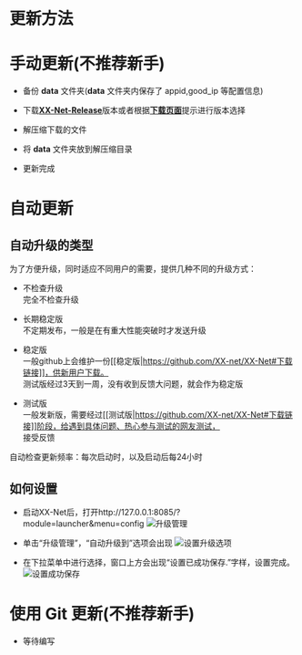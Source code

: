# 更新方法

手动更新(不推荐新手)
===========

* 备份 __data__ 文件夹(__data__ 文件夹内保存了 appid,good_ip 等配置信息)

* 下载[__XX-Net-Release__](https://github.com/XX-net/XX-Net/releases)版本或者根据[__下载页面__](https://github.com/XX-net/XX-Net/blob/master/code/default/download.md)提示进行版本选择

* 解压缩下载的文件

* 将 __data__ 文件夹放到解压缩目录

* 更新完成

自动更新
=======

自动升级的类型
-----------

为了方便升级，同时适应不同用户的需要，提供几种不同的升级方式：  

+ 不检查升级  
  完全不检查升级  

+ 长期稳定版  
  不定期发布，一般是在有重大性能突破时才发送升级  

+ 稳定版  
  一般github上会维护一份[[稳定版|https://github.com/XX-net/XX-Net#下载链接]]，供新用户下载。  
  测试版经过3天到一周，没有收到反馈大问题，就会作为稳定版  

+ 测试版  
  一般发新版，需要经过[[测试版|https://github.com/XX-net/XX-Net#下载链接]]阶段，给遇到具体问题、热心参与测试的网友测试，  
  接受反馈


自动检查更新频率：每次启动时，以及启动后每24小时


如何设置
-------

* 启动XX-Net后，打开http://127.0.0.1:8085/?module=launcher&menu=config
![升级管理](https://cloud.githubusercontent.com/assets/6830787/8200348/44002270-14f6-11e5-8bd9-62d27af83773.PNG)

* 单击“升级管理”，“自动升级到”选项会出现
![设置升级选项](https://cloud.githubusercontent.com/assets/6830787/8200384/dacf9b54-14f6-11e5-9953-6488495b3a63.PNG)

* 在下拉菜单中进行选择，窗口上方会出现“设置已成功保存.”字样，设置完成。
![设置成功保存](https://cloud.githubusercontent.com/assets/6830787/8200383/da77c618-14f6-11e5-8b2a-4fb9385d3437.PNG)

使用 Git 更新(不推荐新手)
==============
* 等待编写